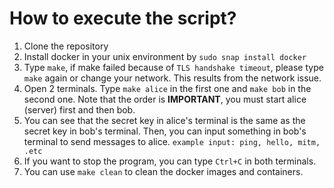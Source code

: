 # How to execute the script?
1. Clone the repository
2. Install docker in your unix environment by
`sudo snap install docker`
3. Type `make`, if make failed because of `TLS handshake timeout`, please type `make` again or change your network. This results from the network issue.
4. Open 2 terminals. Type `make alice` in the first one and `make bob` in the second one. Note that the order is <strong>IMPORTANT</strong>, you must start alice (server) first and then bob.
5. You can see that the secret key in alice's terminal is the same as the secret key in bob's terminal. Then, you can input something in bob's terminal to send messages to alice.
`example input: ping, hello, mitm, .etc`
6. If you want to stop the program, you can type `Ctrl+C` in both terminals.
7. You can use `make clean` to clean the docker images and containers.